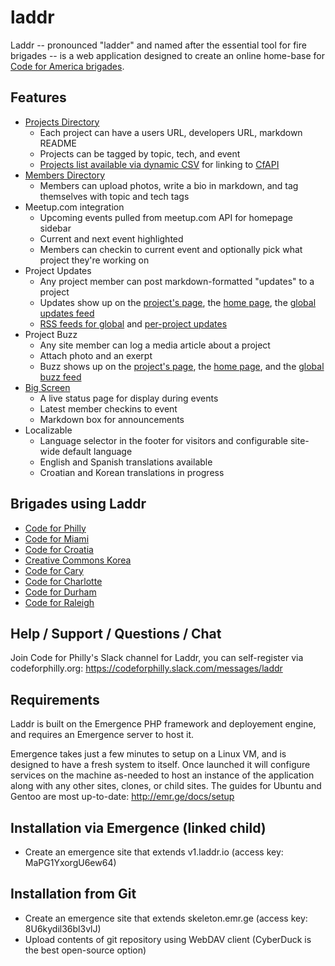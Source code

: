 # laddr

Laddr -- pronounced "ladder" and named after the essential tool for fire brigades -- is a web application designed to create an online home-base for [Code for America brigades](http://brigade.codeforamerica.org).

## Features
- [Projects Directory]
  - Each project can have a users URL, developers URL, markdown README
  - Projects can be tagged by topic, tech, and event
  - [Projects list available via dynamic CSV] for linking to [CfAPI](https://github.com/codeforamerica/cfapi)
- [Members Directory]
  - Members can upload photos, write a bio in markdown, and tag themselves with topic and tech tags
- Meetup.com integration
  - Upcoming events pulled from meetup.com API for homepage sidebar
  - Current and next event highlighted
  - Members can checkin to current event and optionally pick what project they're working on
- Project Updates
  - Any project member can post markdown-formatted "updates" to a project
  - Updates show up on the [project's page], the [home page], the [global updates feed]
  - [RSS feeds for global] and [per-project updates]
- Project Buzz
  - Any site member can log a media article about a project
  - Attach photo and an exerpt
  - Buzz shows up on the [project's page], the [home page], and the [global buzz feed]
- [Big Screen]
  - A live status page for display during events
  - Latest member checkins to event
  - Markdown box for announcements
- Localizable
  - Language selector in the footer for visitors and configurable site-wide default language
  - English and Spanish translations available
  - Croatian and Korean translations in progress

## Brigades using Laddr
- [Code for Philly](http://codeforphilly.org)
- [Code for Miami](http://projects.codeformiami.org)
- [Code for Croatia](http://codeforcroatia.org)
- [Creative Commons Korea](http://labs.cckorea.org/)
- [Code for Cary](http://www.codeforcary.org/)
- [Code for Charlotte](http://codeforcharlotte.org)
- [Code for Durham](http://codefordurham.com/)
- [Code for Raleigh](http://www.codeforraleigh.com/)

## Help / Support / Questions / Chat
Join Code for Philly's Slack channel for Laddr, you can self-register via codeforphilly.org: https://codeforphilly.slack.com/messages/laddr

## Requirements
Laddr is built on the Emergence PHP framework and deployement engine, and requires an Emergence server to host it.

Emergence takes just a few minutes to setup on a Linux VM, and is designed to have a fresh system to itself. Once launched
it will configure services on the machine as-needed to host an instance of the application along with any other
sites, clones, or child sites. The guides for Ubuntu and Gentoo are most up-to-date: http://emr.ge/docs/setup

## Installation via Emergence (linked child)
-  Create an emergence site that extends v1.laddr.io (access key: MaPG1YxorgU6ew64)

## Installation from Git
-  Create an emergence site that extends skeleton.emr.ge (access key: 8U6kydil36bl3vlJ)
-  Upload contents of git repository using WebDAV client (CyberDuck is the best open-source option)


[Projects Directory]: http://codeforphilly.org/projects
[Projects list available via dynamic CSV]: http://codeforphilly.org/projects.csv
[Members Directory]: http://codeforphilly.org/people
[project's page]: http://codeforphilly.org/projects/Bike_Route_Tracker
[home page]: http://codeforphilly.org
[global updates feed]: http://codeforphilly.org/project-updates
[RSS feeds for global]: http://codeforphilly.org/project-updates?format=rss
[per-project updates]: http://codeforphilly.org/project-updates?format=rss&ProjectID=40
[global buzz feed]: http://codeforphilly.org/project-buzz
[Big Screen]: http://codeforphilly.org/bigscreen
